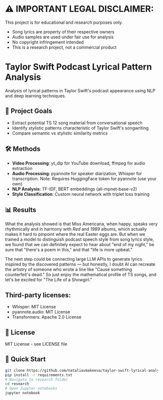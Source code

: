 # ⚠️ IMPORTANT LEGAL DISCLAIMER:

This project is for educational and research purposes only. 
- Song lyrics are property of their respective owners
- Audio samples are used under fair use for analysis
- No copyright infringement intended
- This is a research project, not a commercial product

# Taylor Swift Podcast Lyrical Pattern Analysis

Analysis of lyrical patterns in Taylor Swift's podcast appearance using NLP and deep learning techniques.

## 🎯 Project Goals
- Extract potential TS 12 song material from conversational speech
- Identify stylistic patterns characteristic of Taylor Swift's songwriting
- Compare semantic vs stylistic similarity metrics

## 🛠️ Methods
- **Video Processing**: yt_dlp for YouTube download, ffmpeg for audio extraction
- **Audio Processing**: pyannote for speaker diarization, Whisper for transcription. Note: Requires HuggingFace token for pyannote (use your own)
- **NLP Analysis**: TF-IDF, BERT embeddings (all-mpnet-base-v2)
- **Style Classification**: Custom neural network with triplet loss training

## 📊 Results
What the analysis showed is that Miss Americana, when happy, speaks very rhythmically and in harmony with *Red* and *1989* albums, which actually makes it hard to pinpoint where the real Easter eggs are. But when we trained a model to distinguish podcast speech style from song lyrics style, we found that we can definitely expect to hear about "end of my night," be sure that "there's a poem in this," and that "life is more upbeat."

The next step could be connecting large LLM APIs to generate lyrics inspired by the discovered patterns — but honestly, I doubt AI can recreate the artistry of someone who wrote a line like "Cause something counterfeit's dead." So just enjoy the mathematical profile of TS songs, and let's be excited for "The Life of a Showgirl."

## Third-party licenses:
- Whisper: MIT License
- pyannote.audio: MIT License
- Transformers: Apache 2.0 License

## 📝 License
MIT License - see LICENSE file

## 🚀 Quick Start
```bash
git clone https://github.com/nataliavmakeeva/taylor-swift-lyrical-analysis
pip install -r requirements.txt
# Navigate to research folder
cd research
# Open Jupyter notebooks
jupyter notebook